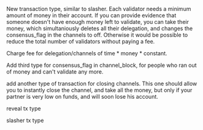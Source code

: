 New transaction type, similar to slasher.
Each validator needs a minimum amount of money in their account.
If you can provide evidence that someone doesn't have enough money left to validate, you can take their money, which simultaniously deletes all their delegation, and changes the consensus_flag in the channels to off.
Otherwise it would be possible to reduce the total number of validators without paying a fee.

Charge fee for delegation/channels of time * money * constant.

Add third type for consensus_flag in channel_block, for people who ran out of money and can't validate any more.

add another type of transaction for closing channels. This one should allow you to instantly close the channel, and take all the money, but only if your partner is very low on funds, and will soon lose his account.

reveal tx type

slasher tx type
